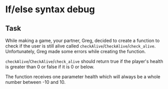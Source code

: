 # If/else syntax debug

## Task
While making a game, your partner, Greg, decided to create a function to check if the user is still alive called `checkAlive`/`CheckAlive`/`check_alive`. 
Unfortunately, Greg made some errors while creating the function.

`checkAlive`/`CheckAlive`/`check_alive` should return true if the player's health is greater than 0 or false if it is 0 or below.

The function receives one parameter health which will always be a whole number between -10 and 10.

